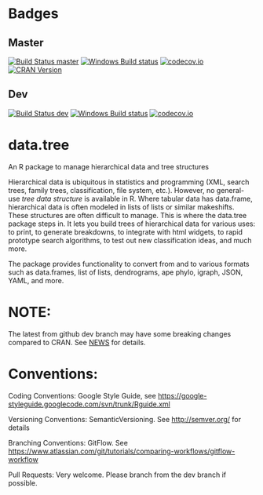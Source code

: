 # Badges

## Master

[![Build Status master](https://travis-ci.org/gluc/data.tree.svg?branch=master)](https://travis-ci.org/gluc/data.tree)
[![Windows Build status]( https://ci.appveyor.com/api/projects/status/github/gluc/data.tree?branch=master&svg=true)](https://ci.appveyor.com/project/gluc/data.tree)
[![codecov.io](http://codecov.io/github/gluc/data.tree/coverage.svg?branch=master)](http://codecov.io/github/gluc/data.tree?branch=master)
[![CRAN Version](http://www.r-pkg.org/badges/version/data.tree)](https://cran.r-project.org/package=data.tree/)

## Dev

[![Build Status dev](https://travis-ci.org/gluc/data.tree.svg?branch=dev)](https://travis-ci.org/gluc/data.tree)
[![Windows Build status]( https://ci.appveyor.com/api/projects/status/github/gluc/data.tree?branch=dev&svg=true)](https://ci.appveyor.com/project/gluc/data.tree)
[![codecov.io](http://codecov.io/github/gluc/data.tree/coverage.svg?branch=dev)](http://codecov.io/github/gluc/data.tree?branch=dev)

# data.tree
An R package to manage hierarchical data and tree structures

Hierarchical data is ubiquitous in statistics and programming (XML, search trees, family trees, classification, file system, etc.). However, no general-use *tree data structure* is available in R. 
Where tabular data has data.frame, hierarchical data is often modeled in lists of lists or similar makeshifts. These
structures are often difficult to manage.
This is where the data.tree package steps in. It lets you build trees of hierarchical
data for various uses: to print, to generate breakdowns, to integrate with html widgets, to rapid prototype search algorithms, to test out new classification ideas, and much more.

The package provides functionality to convert from and to various formats such as data.frames, list of lists, dendrograms, ape phylo, igraph, JSON, YAML, and more.


# NOTE:
The latest from github dev branch may have some breaking changes compared to CRAN. See [NEWS](https://github.com/gluc/data.tree/blob/dev/NEWS) for details.


# Conventions:

Coding Conventions: Google Style Guide, see https://google-styleguide.googlecode.com/svn/trunk/Rguide.xml

Versioning Conventions: SemanticVersioning. See http://semver.org/ for details

Branching Conventions: GitFlow. See https://www.atlassian.com/git/tutorials/comparing-workflows/gitflow-workflow

Pull Requests: Very welcome. Please branch from the dev branch if possible.
